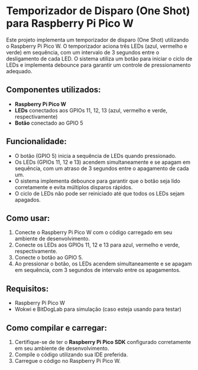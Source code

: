 # Temporizador de Disparo (One Shot) para Raspberry Pi Pico W

Este projeto implementa um temporizador de disparo (One Shot) utilizando o Raspberry Pi Pico W. O temporizador aciona três LEDs (azul, vermelho e verde) em sequência, com um intervalo de 3 segundos entre o desligamento de cada LED. O sistema utiliza um botão para iniciar o ciclo de LEDs e implementa debounce para garantir um controle de pressionamento adequado.

## Componentes utilizados:

- **Raspberry Pi Pico W**
- **LEDs** conectados aos GPIOs 11, 12, 13 (azul, vermelho e verde, respectivamente)
- **Botão** conectado ao GPIO 5

## Funcionalidade:

- O botão (GPIO 5) inicia a sequência de LEDs quando pressionado.
- Os LEDs (GPIOs 11, 12 e 13) acendem simultaneamente e se apagam em sequência, com um atraso de 3 segundos entre o apagamento de cada um.
- O sistema implementa debounce para garantir que o botão seja lido corretamente e evita múltiplos disparos rápidos.
- O ciclo de LEDs não pode ser reiniciado até que todos os LEDs sejam apagados.

## Como usar:

1. Conecte o Raspberry Pi Pico W com o código carregado em seu ambiente de desenvolvimento.
2. Conecte os LEDs aos GPIOs 11, 12 e 13 para azul, vermelho e verde, respectivamente.
3. Conecte o botão ao GPIO 5.
4. Ao pressionar o botão, os LEDs acendem simultaneamente e se apagam em sequência, com 3 segundos de intervalo entre os apagamentos.

## Requisitos:

- Raspberry Pi Pico W
- Wokwi e BitDogLab para simulação (caso esteja usando para testar)

## Como compilar e carregar:

1. Certifique-se de ter o **Raspberry Pi Pico SDK** configurado corretamente em seu ambiente de desenvolvimento.
2. Compile o código utilizando sua IDE preferida.
3. Carregue o código no Raspberry Pi Pico W.

##
